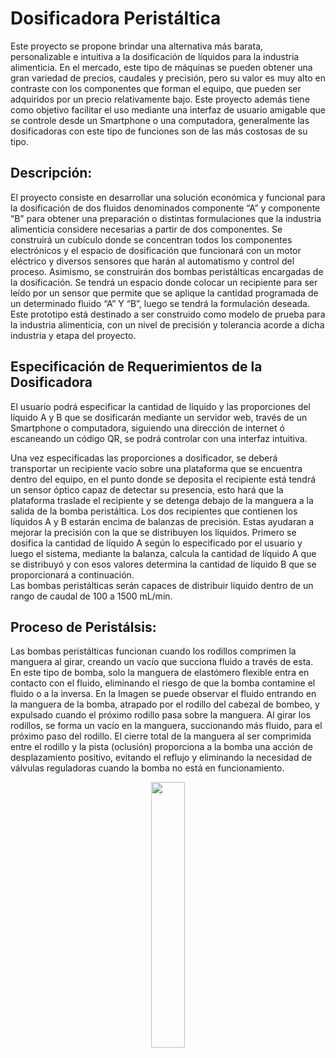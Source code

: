 # **Dosificadora Peristáltica**

Este proyecto se propone brindar una alternativa más barata, personalizable e intuitiva a la dosificación de líquidos para la industria alimenticia. En el mercado, este tipo de máquinas se pueden obtener una gran variedad de precios, caudales y precisión, pero su valor es muy alto en contraste con los componentes que forman el equipo, que pueden ser adquiridos por un precio relativamente bajo. Este proyecto además tiene como objetivo facilitar el uso mediante una interfaz de usuario amigable que se controle desde un Smartphone o una computadora, generalmente las dosificadoras con este tipo de funciones son de las más costosas de su tipo.

## Descripción:

El proyecto consiste en desarrollar una solución económica y funcional para la dosificación de dos fluidos denominados componente “A” y componente “B” para obtener una preparación o distintas formulaciones que la industria alimenticia considere necesarias a partir de dos componentes.
Se construirá un cubículo donde se concentran todos los componentes electrónicos y el espacio de dosificación que funcionará con un motor eléctrico y diversos sensores que harán al automatismo y control del proceso. Asimismo, se construirán dos bombas peristálticas encargadas de la dosificación.
Se tendrá un espacio donde colocar un recipiente para ser leído por un sensor que permite que se aplique la cantidad programada de un determinado fluido “A” Y “B”, luego se tendrá la formulación deseada. 
Este prototipo está destinado a ser construido como modelo de prueba para la industria alimenticia, con un nivel de precisión y tolerancia acorde a dicha industria y etapa del proyecto.

## Especificación de Requerimientos de la Dosificadora

El usuario podrá especificar la cantidad de líquido y las proporciones del líquido A y B que se dosificarán mediante un servidor web, través de un Smartphone o computadora, siguiendo una dirección de internet ó escaneando un código QR, se podrá controlar con una interfaz intuitiva.

Una vez especificadas las proporciones a dosificador, se deberá transportar un recipiente vacío sobre una plataforma que se encuentra dentro del equipo, en el punto donde se deposita el recipiente está tendrá un sensor óptico capaz de detectar su presencia, esto hará que la plataforma traslade el recipiente y se detenga debajo de la manguera a la salida de la bomba peristáltica.
Los dos recipientes que contienen los líquidos A y B estarán encima de balanzas de precisión. Estas ayudaran a mejorar la precisión con la que se distribuyen los líquidos.
Primero se dosifica la cantidad de líquido A según lo especificado por el usuario y luego el sistema, mediante la balanza, calcula la cantidad de líquido A que se distribuyó y con esos valores determina la cantidad de líquido B que se proporcionará a continuación.  
Las bombas peristálticas serán capaces de distribuir líquido dentro de un rango de caudal de 100 a 1500 mL/min.    

## Proceso de Peristálsis:
Las bombas peristálticas funcionan cuando los rodillos comprimen la manguera al girar, creando un vacío que succiona fluido a través de esta. En este tipo de bomba, solo la manguera de elastómero flexible entra en contacto con el fluido, eliminando el riesgo de que la bomba contamine el fluido o a la inversa.
En la Imagen se puede observar el fluido entrando en la manguera de la bomba, atrapado por el rodillo del cabezal de bombeo, y expulsado cuando el próximo rodillo pasa sobre la manguera. Al girar los rodillos, se forma un vacío en la manguera, succionando más fluido, para el próximo paso del rodillo.
El cierre total de la manguera al ser comprimida entre el rodillo y la pista (oclusión) proporciona a la bomba una acción de desplazamiento positivo, evitando el reflujo y eliminando la necesidad de válvulas reguladoras cuando la bomba no está en funcionamiento.


<p align="center" width="100%">
    <img width="33%" src="https://i.makeagif.com/media/1-27-2016/YvQtiC.gif">
</p>
